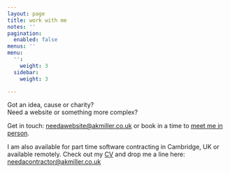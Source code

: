 ```yaml
---
layout: page
title: work with me
notes: ''
pagination:
  enabled: false
menus: ''
menu:
  '':
    weight: 3
  sidebar:
    weight: 3

---
```

Got an idea, cause or charity?  
Need a website or something more complex?

Get in touch: [needawebsite@akmiller.co.uk](mailto:needawebsite@akmiller.co.uk) or book in a time to <a href="" onclick="Calendly.initPopupWidget({url: 'https://calendly.com/software-crafts?primary_color=ac4142'});return false;">meet me in person</a>.

I am also available for part time software contracting in Cambridge, UK or available remotely. Check out my [CV](/public/CV.pdf) and drop me a line here: [needacontractor@akmiller.co.uk](mailto:needacontractor@akmiller.co.uk)

<!-- Calendly link widget begin -->
<link href="https://assets.calendly.com/assets/external/widget.css" rel="stylesheet">
<script src="https://assets.calendly.com/assets/external/widget.js" type="text/javascript"></script>
<!-- Calendly link widget end -->